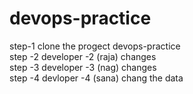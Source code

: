 # devops-practice
step-1 clone the progect devops-practice      
step -2 developer -2 (raja) changes     
step -3 developer -3 (nag) changes     
step -4 devloper -4  (sana) chang the data
